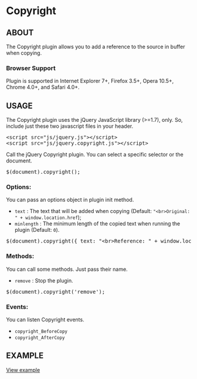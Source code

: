 Copyright
=======

## ABOUT
The Copyright plugin allows you to add a reference to the source in buffer when copying.

### Browser Support 
Plugin is supported in Internet Explorer 7+, Firefox 3.5+, Opera 10.5+, Chrome 4.0+, and Safari 4.0+.

## USAGE
The Copyright plugin uses the jQuery JavaScript library (>=1.7), only. So, include just these two javascript files in your header.

<pre>
&lt;script src="js/jquery.js"&gt;&lt;/script&gt;
&lt;script src="js/jquery.copyright.js">&lt;/script&gt;
</pre>

Call the jQuery Copyright plugin. You can select a specific selector or the document.

<pre>$(document).copyright();</pre>

### Options:
You can pass an options object in plugin init method.
* `text` : The text that will be added when copying (Default: `"<br>Original: " + window.location.href`);
* `minlength` : The minimum length of the copied text when running the plugin (Default: `0`).

<pre>$(document).copyright({ text: "&lt;br&gt;Reference: " + window.location.href, minlength: 100 });</pre>

### Methods:
You can call some methods. Just pass their name.
* `remove` : Stop the plugin.

<pre>$(document).copyright('remove');</pre>

### Events: 
You can listen Copyright events. 
* `copyright_BeforeCopy`
* `copyright_AfterCopy`


## EXAMPLE
[View example](http://jsfiddle.net/absentik/ZKbse/embedded/result/)

